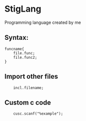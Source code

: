 # StigLang
Programming language created by me

## Syntax:
```
funcname{
    file.func;
    file.func2;
}

```
## Import other files
```
    incl.filename;
```
## Custom c code
```
    cusc.scanf("%example");
```
